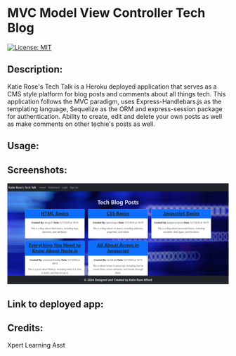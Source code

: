 # MVC Model View Controller Tech Blog 

[![License: MIT](https://img.shields.io/badge/License-MIT-yellow.svg)](https://opensource.org/licenses/MIT)

## Description:
Katie Rose's Tech Talk is a Heroku deployed application that serves as a CMS style platform for blog posts and comments about all things tech. This application follows the MVC paradigm, uses Express-Handlebars.js as the templating language, Sequelize as the ORM and express-session package for authentication. Ability to create, edit and delete your own posts as well as make comments on other techie's posts as well. 

## Usage: 

## Screenshots:

![screenshot for mvc tech talk application](./public/images/tech%20talk%20homepage%20screenshot.png)

## Link to deployed app:

## Credits:
Xpert Learning Asst